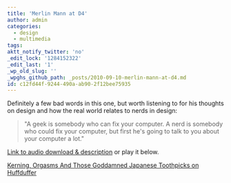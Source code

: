 ```yaml
---
title: 'Merlin Mann at D4'
author: admin
categories:
  - design
  - multimedia
tags: 
aktt_notify_twitter: 'no'
_edit_lock: '1284152322'
_edit_last: '1'
_wp_old_slug: ''
_wpghs_github_path: _posts/2010-09-10-merlin-mann-at-d4.md
id: c12fd44f-9244-490a-ab90-2f12bee75935
---
```

<p>Definitely a few bad words in this one, but worth listening to for his thoughts on design and how the real world relates to nerds in design:</p>
<blockquote><p>"A geek is somebody who can fix your computer.  A nerd is somebody who could fix your computer, but first he's going to talk to you about your computer a lot."</p></blockquote>
<p><a href="http://2010.dconstruct.org/speakers/merlin-mann">Link to audio download & description</a> or play it below.</p>
<p><object type="application/x-shockwave-flash" data="http://huffduffer.com/flash/player.swf?soundFile=http://dconstruct.s3.amazonaws.com/2010/podcast/dconstruct2010-mann.mp3" width="290" height="24"><param name="movie" value="http://huffduffer.com/flash/player.swf?soundFile=http://dconstruct.s3.amazonaws.com/2010/podcast/dconstruct2010-mann.mp3" /><param name="wmode" value="transparent" /><a href="http://huffduffer.com/iChris/26118">Kerning, Orgasms And Those Goddamned Japanese Toothpicks on Huffduffer</a></object></p>
